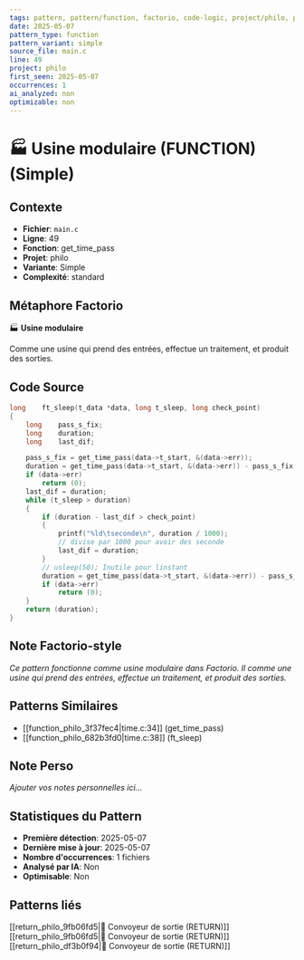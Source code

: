```yaml
---
tags: pattern, pattern/function, factorio, code-logic, project/philo, pattern/variant/simple
date: 2025-05-07
pattern_type: function
pattern_variant: simple
source_file: main.c
line: 49
project: philo
first_seen: 2025-05-07
occurrences: 1
ai_analyzed: non
optimizable: non
---
```


# 🏭 Usine modulaire (FUNCTION) (Simple)

## Contexte
- **Fichier**: `main.c`
- **Ligne**: 49
- **Fonction**: get_time_pass
- **Projet**: philo
- **Variante**: Simple
- **Complexité**: standard

## Métaphore Factorio
🏭 **Usine modulaire**

Comme une usine qui prend des entrées, effectue un traitement, et produit des sorties.

## Code Source
```c
long	ft_sleep(t_data *data, long t_sleep, long check_point)
{
	long	pass_s_fix;
	long	duration;
	long	last_dif;

	pass_s_fix = get_time_pass(data->t_start, &(data->err));
	duration = get_time_pass(data->t_start, &(data->err)) - pass_s_fix;
	if (data->err)
		return (0);
	last_dif = duration;
	while (t_sleep > duration)
	{
		if (duration - last_dif > check_point)
		{
			printf("%ld\tseconde\n", duration / 1000);
			// divise par 1000 pour avoir des seconde
			last_dif = duration;
		}
		// usleep(50); Inutile pour linstant
		duration = get_time_pass(data->t_start, &(data->err)) - pass_s_fix;
		if (data->err)
			return (0);
	}
	return (duration);
}
```

## Note Factorio-style
*Ce pattern fonctionne comme usine modulaire dans Factorio. Il comme une usine qui prend des entrées, effectue un traitement, et produit des sorties.*

## Patterns Similaires
- [[function_philo_3f37fec4|time.c:34]] (get_time_pass)
- [[function_philo_682b3fd0|time.c:38]] (ft_sleep)

## Note Perso
*Ajouter vos notes personnelles ici...*

## Statistiques du Pattern
- **Première détection**: 2025-05-07
- **Dernière mise à jour**: 2025-05-07
- **Nombre d'occurrences**: 1 fichiers
- **Analysé par IA**: Non
- **Optimisable**: Non

## Patterns liés
[[return_philo_9fb06fd5|🚚 Convoyeur de sortie (RETURN)]]
[[return_philo_9fb06fd5|🚚 Convoyeur de sortie (RETURN)]]
[[return_philo_df3b0f94|🚚 Convoyeur de sortie (RETURN)]]
